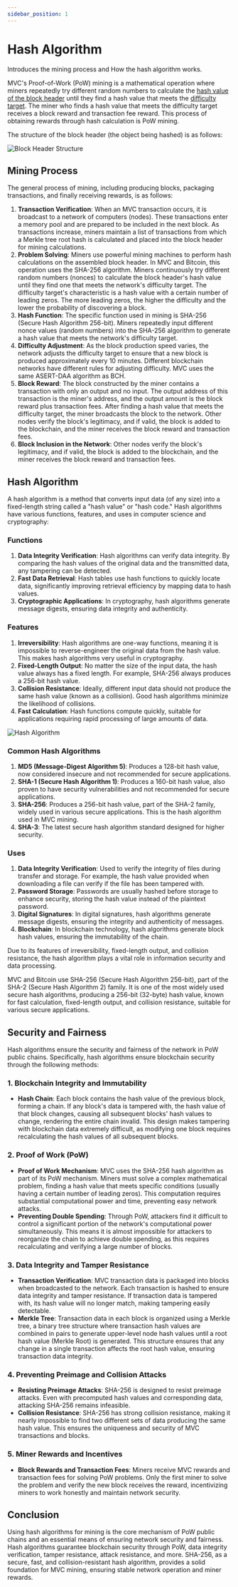 ```yaml
---
sidebar_position: 1
---
```


# Hash Algorithm

Introduces the mining process and How the hash algorithm works.

MVC's Proof-of-Work (PoW) mining is a mathematical operation where miners repeatedly try different random numbers to
calculate the [hash value of the block header](../../blockchain/bitcoin-basics/block/block-hash.md) until they find a
hash value that meets the [difficulty target](../../blockchain/bitcoin-basics/block/bits.md). The miner who finds a hash
value that meets the difficulty target receives a block reward and transaction fee reward. This process of obtaining
rewards through hash calculation is PoW mining.

The structure of the block header (the object being hashed) is as follows:

![Block Header Structure](/img/blockheader.jpg)

## Mining Process

The general process of mining, including producing blocks, packaging transactions, and finally receiving rewards, is as
follows:

1. **Transaction Verification**:
   When an MVC transaction occurs, it is broadcast to a network of computers (nodes). These transactions enter a memory
   pool and are prepared to be included in the next block. As transactions increase, miners maintain a list of
   transactions from which a Merkle tree root hash is calculated and placed into the block header for mining
   calculations.
2. **Problem Solving**:
   Miners use powerful mining machines to perform hash calculations on the assembled block header. In MVC and Bitcoin,
   this operation uses the SHA-256 algorithm. Miners continuously try different random numbers (nonces) to calculate the
   block header's hash value until they find one that meets the network's difficulty target. The difficulty target's
   characteristic is a hash value with a certain number of leading zeros. The more leading zeros, the higher the
   difficulty and the lower the probability of discovering a block.
3. **Hash Function**: The specific function used in mining is SHA-256 (Secure Hash Algorithm 256-bit). Miners repeatedly
   input different nonce values (random numbers) into the SHA-256 algorithm to generate a hash value that meets the
   network's difficulty target.
4. **Difficulty Adjustment**: As the block production speed varies, the network adjusts the difficulty target to ensure
   that a new block is produced approximately every 10 minutes. Different blockchain networks have different rules for
   adjusting difficulty. MVC uses the same ASERT-DAA algorithm as BCH.
5. **Block Reward**:
   The block constructed by the miner contains a transaction with only an output and no input. The output address of
   this transaction is the miner's address, and the output amount is the block reward plus transaction fees. After
   finding a hash value that meets the difficulty target, the miner broadcasts the block to the network. Other nodes
   verify the block's legitimacy, and if valid, the block is added to the blockchain, and the miner receives the block
   reward and transaction fees.
6. **Block Inclusion in the Network**: Other nodes verify the block's legitimacy, and if valid, the block is added to
   the blockchain, and the miner receives the block reward and transaction fees.

## Hash Algorithm

A hash algorithm is a method that converts input data (of any size) into a fixed-length string called a "hash value"
or "hash code." Hash algorithms have various functions, features, and uses in computer science and cryptography:

### Functions

1. **Data Integrity Verification**: Hash algorithms can verify data integrity. By comparing the hash values of the
   original data and the transmitted data, any tampering can be detected.
2. **Fast Data Retrieval**: Hash tables use hash functions to quickly locate data, significantly improving retrieval
   efficiency by mapping data to hash values.
3. **Cryptographic Applications**: In cryptography, hash algorithms generate message digests, ensuring data integrity
   and authenticity.

### Features

1. **Irreversibility**: Hash algorithms are one-way functions, meaning it is impossible to reverse-engineer the original
   data from the hash value. This makes hash algorithms very useful in cryptography.
2. **Fixed-Length Output**: No matter the size of the input data, the hash value always has a fixed length. For example,
   SHA-256 always produces a 256-bit hash value.
3. **Collision Resistance**: Ideally, different input data should not produce the same hash value (known as a
   collision). Good hash algorithms minimize the likelihood of collisions.
4. **Fast Calculation**: Hash functions compute quickly, suitable for applications requiring rapid processing of large
   amounts of data.

![Hash Algorithm](/img/hash-algo.png)

### Common Hash Algorithms

1. **MD5 (Message-Digest Algorithm 5)**: Produces a 128-bit hash value, now considered insecure and not recommended for
   secure applications.
2. **SHA-1 (Secure Hash Algorithm 1)**: Produces a 160-bit hash value, also proven to have security vulnerabilities and
   not recommended for secure applications.
3. **SHA-256**: Produces a 256-bit hash value, part of the SHA-2 family, widely used in various secure applications.
   This is the hash algorithm used in MVC mining.
4. **SHA-3**: The latest secure hash algorithm standard designed for higher security.

### Uses

1. **Data Integrity Verification**: Used to verify the integrity of files during transfer and storage. For example, the
   hash value provided when downloading a file can verify if the file has been tampered with.
2. **Password Storage**: Passwords are usually hashed before storage to enhance security, storing the hash value instead
   of the plaintext password.
3. **Digital Signatures**: In digital signatures, hash algorithms generate message digests, ensuring the integrity and
   authenticity of messages.
4. **Blockchain**: In blockchain technology, hash algorithms generate block hash values, ensuring the immutability of
   the chain.

Due to its features of irreversibility, fixed-length output, and collision resistance, the hash algorithm plays a vital
role in information security and data processing.

MVC and Bitcoin use SHA-256 (Secure Hash Algorithm 256-bit), part of the SHA-2 (Secure Hash Algorithm 2) family. It is
one of the most widely used secure hash algorithms, producing a 256-bit (32-byte) hash value, known for fast
calculation, fixed-length output, and collision resistance, suitable for various secure applications.

## Security and Fairness

Hash algorithms ensure the security and fairness of the network in PoW public chains. Specifically, hash algorithms
ensure blockchain security through the following methods:

### 1. Blockchain Integrity and Immutability

- **Hash Chain**: Each block contains the hash value of the previous block, forming a chain. If any block's data is
  tampered with, the hash value of that block changes, causing all subsequent blocks' hash values to change, rendering
  the entire chain invalid. This design makes tampering with blockchain data extremely difficult, as modifying one block
  requires recalculating the hash values of all subsequent blocks.

### 2. Proof of Work (PoW)

- **Proof of Work Mechanism**: MVC uses the SHA-256 hash algorithm as part of its PoW mechanism. Miners must solve a
  complex mathematical problem, finding a hash value that meets specific conditions (usually having a certain number of
  leading zeros). This computation requires substantial computational power and time, preventing easy network attacks.
- **Preventing Double Spending**: Through PoW, attackers find it difficult to control a significant portion of the
  network's computational power simultaneously. This means it is almost impossible for attackers to reorganize the chain
  to achieve double spending, as this requires recalculating and verifying a large number of blocks.

### 3. Data Integrity and Tamper Resistance

- **Transaction Verification**: MVC transaction data is packaged into blocks when broadcasted to the network. Each
  transaction is hashed to ensure data integrity and tamper resistance. If transaction data is tampered with, its hash
  value will no longer match, making tampering easily detectable.
- **Merkle Tree**: Transaction data in each block is organized using a Merkle tree, a binary tree structure where
  transaction hash values are combined in pairs to generate upper-level node hash values until a root hash value (Merkle
  Root) is generated. This structure ensures that any change in a single transaction affects the root hash value,
  ensuring transaction data integrity.

### 4. Preventing Preimage and Collision Attacks

- **Resisting Preimage Attacks**: SHA-256 is designed to resist preimage attacks. Even with precomputed hash values and
  corresponding data, attacking SHA-256 remains infeasible.
- **Collision Resistance**: SHA-256 has strong collision resistance, making it nearly impossible to find two different
  sets of data producing the same hash value. This ensures the uniqueness and security of MVC transactions and blocks.

### 5. Miner Rewards and Incentives

- **Block Rewards and Transaction Fees**: Miners receive MVC rewards and transaction fees for solving PoW problems. Only
  the first miner to solve the problem and verify the new block receives the reward, incentivizing miners to work
  honestly and maintain network security.

## Conclusion

Using hash algorithms for mining is the core mechanism of PoW public chains and an essential means of ensuring network
security and fairness. Hash algorithms guarantee blockchain security through PoW, data integrity verification, tamper
resistance, attack resistance, and more. SHA-256, as a secure, fast, and collision-resistant hash algorithm, provides a
solid foundation for MVC mining, ensuring stable network operation and miner rewards.
